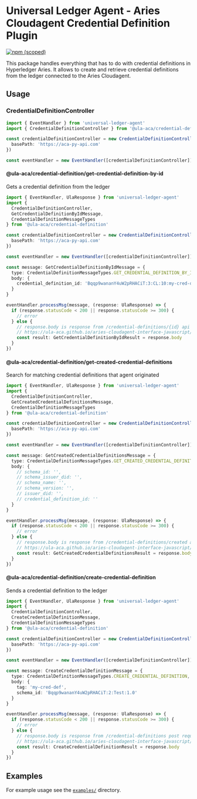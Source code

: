 # Universal Ledger Agent - Aries Cloudagent Credential Definition Plugin

[![npm (scoped)](https://img.shields.io/npm/v/@ula-aca/credential-definition)](https://npmjs.com/package/@ula-aca/credential-definition)

This package handles everything that has to do with credential definitions in Hyperledger Aries. It allows to create and retrieve credential definitions from the ledger connected to the Aries Cloudagent.

## Usage

### CredentialDefinitionController

```typescript
import { EventHandler } from 'universal-ledger-agent'
import { CredentialDefinitionController } from '@ula-aca/credential-definition'

const credentialDefinitionController = new CredentialDefinitionController({
  basePath: 'https://aca-py-api.com'
})

const eventHandler = new EventHandler([credentialDefinitionController])
```

#### @ula-aca/credential-definition/get-credential-definition-by-id

Gets a credential definition from the ledger

```typescript
import { EventHandler, UlaResponse } from 'universal-ledger-agent'
import {
  CredentialDefinitionController,
  GetCredentialDefinitionByIdMessage,
  CredentialDefinitionMessageTypes
} from '@ula-aca/credential-definition'

const credentialDefinitionController = new CredentialDefinitionController({
  basePath: 'https://aca-py-api.com'
})

const eventHandler = new EventHandler([credentialDefinitionController])

const message: GetCredentialDefinitionByIdMessage = {
  type: CredentialDefinitionMessageTypes.GET_CREDENTIAL_DEFINITION_BY_ID,
  body: {
    credential_definition_id: 'Bqqp9wananY4uW2pRHACiT:3:CL:10:my-cred-def'
  }
}

eventHandler.processMsg(message, (response: UlaResponse) => {
  if (response.statusCode < 200 || response.statusCode >= 300) {
    // error
  } else {
    // response.body is response from /credential-definitions/{id} api endpoint in aca-py
    // https://ula-aca.github.io/aries-cloudagent-interface-javascript/#/credential-definition/get_credential_definitions__id_
    const result: GetCredentialDefinitionByIdResult = response.body
  }
})
```

#### @ula-aca/credential-definition/get-created-credential-definitions

Search for matching credential definitions that agent originated

```typescript
import { EventHandler, UlaResponse } from 'universal-ledger-agent'
import {
  CredentialDefinitionController,
  GetCreatedCredentialDefinitionsMessage,
  CredentialDefinitionMessageTypes
} from '@ula-aca/credential-definition'

const credentialDefinitionController = new CredentialDefinitionController({
  basePath: 'https://aca-py-api.com'
})

const eventHandler = new EventHandler([credentialDefinitionController])

const message: GetCreatedCredentialDefinitionsMessage = {
  type: CredentialDefinitionMessageTypes.GET_CREATED_CREDENTIAL_DEFINITIONS,
  body: {
    // schema_id: '',
    // schema_issuer_did: '',
    // schema_name: '',
    // schema_version: '',
    // issuer_did: '',
    // credential_definition_id: ''
  }
}

eventHandler.processMsg(message, (response: UlaResponse) => {
  if (response.statusCode < 200 || response.statusCode >= 300) {
    // error
  } else {
    // response.body is response from /credential-definitions/created api endpoint in aca-py
    // https://ula-aca.github.io/aries-cloudagent-interface-javascript/#/credential-definition/get_credential_definitions_created
    const result: GetCreatedCredentialDefinitionsResult = response.body
  }
})
```

#### @ula-aca/credential-definition/create-credential-definition

Sends a credential definition to the ledger

```typescript
import { EventHandler, UlaResponse } from 'universal-ledger-agent'
import {
  CredentialDefinitionController,
  CreateCredentialDefinitionMessage,
  CredentialDefinitionMessageTypes
} from '@ula-aca/credential-definition'

const credentialDefinitionController = new CredentialDefinitionController({
  basePath: 'https://aca-py-api.com'
})

const eventHandler = new EventHandler([credentialDefinitionController])

const message: CreateCredentialDefinitionMessage = {
  type: CredentialDefinitionMessageTypes.CREATE_CREDENTIAL_DEFINITION,
  body: {
    tag: 'my-cred-def',
    schema_id: 'Bqqp9wananY4uW2pRHACiT:2:Test:1.0'
  }
}

eventHandler.processMsg(message, (response: UlaResponse) => {
  if (response.statusCode < 200 || response.statusCode >= 300) {
    // error
  } else {
    // response.body is response from /credential-definitions post request api endpoint in aca-py
    // https://ula-aca.github.io/aries-cloudagent-interface-javascript/#/credential-definition/post_credential_definitions
    const result: CreateCredentialDefinitionResult = response.body
  }
})
```

## Examples

For example usage see the [`examples/`](./examples) directory.
